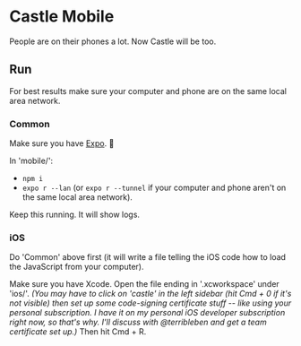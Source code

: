# Castle Mobile

People are on their phones a lot. Now Castle will be too.

## Run

For best results make sure your computer and phone are on the same local area network.

### Common

Make sure you have [Expo](https://docs.expo.io/versions/latest/introduction/installation). 👀

In 'mobile/':

- `npm i`
- `expo r --lan` (or `expo r --tunnel` if your computer and phone aren't on the same local area network).

Keep this running. It will show logs.

### iOS

Do 'Common' above first (it will write a file telling the iOS code how to load the JavaScript from your computer).

Make sure you have Xcode. Open the file ending in '.xcworkspace' under 'ios/'. *(You may have to click on 'castle' in the left sidebar (hit Cmd + 0 if it's not visible) then set up some code-signing certificate stuff -- like using your personal subscription. I have it on my personal iOS developer subscription right now, so that's why. I'll discuss with @terribleben and get a team certificate set up.)* Then hit Cmd + R.
